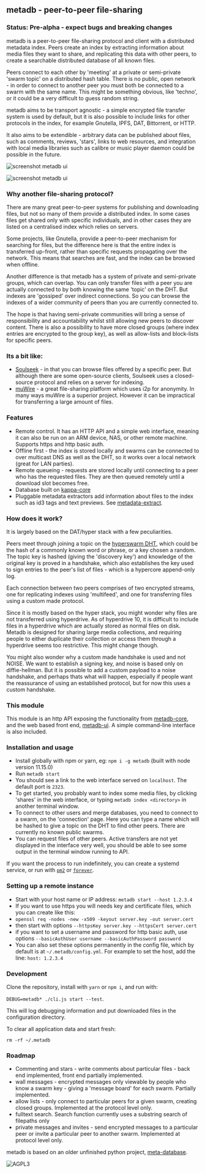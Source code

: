 ## metadb - peer-to-peer file-sharing

### Status: Pre-alpha - expect bugs and breaking changes

metadb is a peer-to-peer file-sharing protocol and client with a distributed metadata index. Peers create an index by extracting information about media files they want to share, and replicating this data with other peers, to create a searchable distributed database of all known files.

Peers connect to each other by 'meeting' at a private or semi-private 'swarm topic' on a distributed hash table.
There is no public, open network - in order to connect to another peer you must both be connected to a swarm with the same name. This might be something obvious, like 'techno', or it could be a very difficult to guess random string.

metadb aims to be transport agnostic - a simple encrypted file transfer system is used by default, but it is also possible to include links for other protocols in the index, for example Gnutella, IPFS, DAT, Bittorrent, or HTTP. 

It also aims to be extendible - arbitrary data can be published about files, such as comments, reviews, 'stars', links to web resources, and integration with local media libraries such as calibre or music player daemon could be possible in the future.

![screenshot metadb ui](http://ameba.ehion.com/download/metadb-screenshot1u.png)

![screenshot metadb ui](http://ameba.ehion.com/download/metadb-screenshot2u.png)

### Why another file-sharing protocol?

There are many great peer-to-peer systems for publishing and downloading files, but not so many of them provide a distributed index. In some cases files get shared only with specific individuals, and in other cases they are listed on a centralised index which relies on servers.

Some projects, like Gnutella, provide a peer-to-peer mechanism for searching for files, but the difference here is that the entire index is transferred up-front, rather than specific requests propagating over the network.  This means that searches are fast, and the index can be browsed when offline.

Another difference is that metadb has a system of private and semi-private groups, which can overlap. You can only transfer files with a peer you are actually connected to by both knowing the same 'topic' on the DHT. But indexes are 'gossiped' over indirect connections. So you can browse the indexes of a wider community of peers than you are currently connected to.

The hope is that having semi-private communities will bring a sense of responsibility and accountability whilst still allowing new peers to discover content. There is also a possibility to have more closed groups (where index entries are encrypted to the group key), as well as allow-lists and block-lists for specific peers.

### Its a bit like:

- [Soulseek](http://www.soulseekqt.net/news/) - in that you can browse files offered by a specific peer. But although there are some open-source clients, Soulseek uses a closed-source protocol and relies on a server for indexing.
- [muWire](https://muwire.com/) - a great file-sharing platform which uses i2p for anonymity.  In many ways muWire is a superior project. However it can be impractical for transferring a large amount of files.

### Features

- Remote control. It has an HTTP API and a simple web interface, meaning it can also be run on an ARM device, NAS, or other remote machine. Supports https and http basic auth.
- Offline first - the index is stored locally and swarms can be connected to over multicast DNS as well as the DHT, so it works over a local network (great for LAN parties).
- Remote queueing - requests are stored locally until connecting to a peer who has the requested files. They are then queued remotely until a download slot becomes free.
- Database built on [kappa-core](https://github.com/kappa-db/kappa-core)
- Pluggable metadata extractors add information about files to the index such as id3 tags and text previews. See [metadata-extract](https://github.com/ameba23/metadata-extract).

### How does it work?

It is largely based on the DAT/hyper stack with a few peculiarities.

Peers meet through joining a topic on the [hyperswarm DHT](https://github.com/hyperswarm), which could be the hash of a commonly known word or phrase, or a key chosen a random.  The topic key is hashed (giving the 'discovery key') and knowledge of the original key is proved in a handshake, which also establishes the key used to sign entries to the peer's list of files - which is a hypercore append-only log.

Each connection between two peers comprises of two encrypted streams, one for replicating indexes using 'multifeed', and one for transferring files using a custom made protocol.

Since it is mostly based on the hyper stack, you might wonder why files are not transferred using hyperdrive.  As of hyperdrive 10, it is difficult to include files in a hyperdrive which are actually stored as normal files on disk.  Metadb is designed for sharing large media collections, and requiring people to either duplicate their collection or access them through a hyperdrive seems too restrictive. This might change though.

You might also wonder why a custom made handshake is used and not NOISE. We want to establish a signing key, and noise is based only on diffie-hellman. But it is possible to add a custom payload to a noise handshake, and perhaps thats what will happen, especially if people want the reassurance of using an established protocol, but for now this uses a custom handshake.

### This module

This module is an http API exposing the functionality from [metadb-core](https://github.com/ameba23/metadb-core), and the web based front end, [metadb-ui](https://github.com/ameba23/metadb-ui). A simple command-line interface is also included.

### Installation and usage

- Install globally with npm or yarn, eg: `npm i -g metadb` (built with node version 11.15.0)
- Run `metadb start`
- You should see a link to the web interface served on `localhost`. The default port is `2323`.
- To get started, you probably want to index some media files, by clicking 'shares' in the web interface, or typing `metadb index <directory>` in another terminal window.
- To connect to other users and merge databases, you need to connect to a swarm, on the 'connection' page.
Here you can type a name which will be hashed to give a topic on the DHT to find other peers.  There are currently no known public swarms.
- You can request files of other peers. Active transfers are not yet displayed in the interface very well, you should be able to see some output in the terminal window running to API.

If you want the process to run indefinitely, you can create a systemd service, or run with [`pm2`](https://www.npmjs.com/package/pm2) or [`forever`](https://www.npmjs.com/package/forever). 

### Setting up a remote instance

- Start with your host name or IP address: `metadb start --host 1.2.3.4`
- If you want to use https you will needs key and certificate files, which you can create like this:
- `openssl req -nodes -new -x509 -keyout server.key -out server.cert`
- then start with options `--httpsKey server.key --httpsCert server.cert` 
- if you want to set a username and password for http basic auth, use options `--basicAuthUser username --basicAuthPassword password`
- You can also set these options permanently in the config file, which by default is at `~/.metadb/config.yml`. For example to set the host, add the line: `host: 1.2.3.4`

### Development

Clone the repository, install with `yarn` or `npm i`, and run with:

`DEBUG=metadb* ./cli.js start --test`.

This will log debugging information and put downloaded files in the configuration directory.

To clear all application data and start fresh:

`rm -rf ~/.metadb`

### Roadmap

- Commenting and stars - write comments about particular files - back end implemented, front end partially implemented.
- wall messages - encrypted messages only viewable by people who know a swarm key - giving a 'message board' for each swarm. Partially implemented.
- allow lists - only connect to particular peers for a given swarm, creating closed groups.  Implemented at the protocol level only.
- fulltext search. Search function currently uses a substring search of filepaths only
- private messages and invites - send encrypted messages to a particular peer or invite a particular peer to another swarm. Implemented at protocol level only.

metadb is based on an older unfinished python project, [meta-database](https://github.com/ameba23/meta-database). 

![AGPL3](https://www.gnu.org/graphics/agplv3-with-text-162x68.png)
